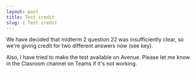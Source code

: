 ```yaml
---
layout: post
title: Test credit
slug: 1 Test credit
---
```


We have decided that midterm 2 question 22 was insufficiently clear, so we're giving credit for two different answers now (see key).

Also, I have tried to make the test available on Avenue. Please let me know in the Clasroom channel on Teams if it's not working.



